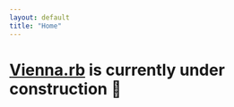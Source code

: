 ```yaml
---
layout: default
title: "Home"
---
```


# [Vienna.rb](https://www.meetup.com/vienna-rb) is currently under construction 🔧
